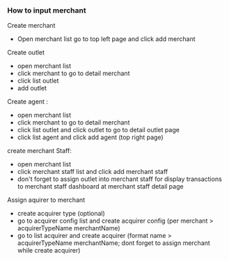### How to input merchant

Create merchant

- Open merchant list go to top left page and click add merchant

Create outlet

- open merchant list
- click merchant to go to detail merchant
- click list outlet
- add outlet

Create agent :

- open merchant list
- click merchant to go to detail merchant
- click list outlet and click outlet to go to detail outlet page
- click list agent and click add agent (top right page)

create merchant Staff:

- open merchant list
- click merchant staff list and click add merchant staff
- don't forget to assign outlet into merchant staff for display transactions to merchant staff dashboard at merchant staff detail page

Assign aquirer to merchant

- create acquirer type (optional)
- go to acquirer config list and create acquirer config (per merchant > acquirerTypeName merchantName)
- go to list acquirer and create acquirer (format name > acquirerTypeName merchantName; dont forget to assign merchant while create acquirer)

